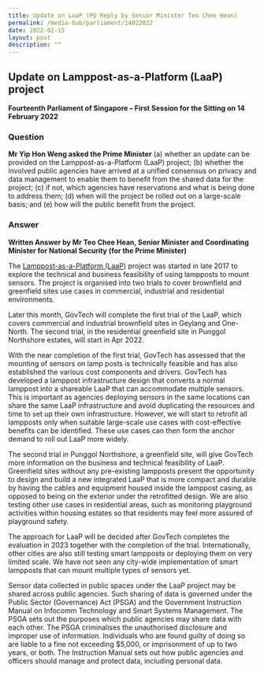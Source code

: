 ```yaml
---
title: Update on LaaP (PQ Reply by Senior Minister Teo Chee Hean)
permalink: /media-hub/parliament/14022022
date: 2022-02-15
layout: post
description: ""
---
```

## Update on Lamppost-as-a-Platform (LaaP) project

**Fourteenth Parliament of Singapore – First Session for the Sitting on 14 February 2022**

### Question

**Mr Yip Hon Weng asked the Prime Minister** (a) whether an update can be provided on the Lamppost-as-a-Platform (LaaP) project; (b) whether the involved public agencies have arrived at a unified consensus on privacy and data management to enable them to benefit from the shared data for the project; (c) if not, which agencies have reservations and what is being done to address them; (d) when will the project be rolled out on a large-scale basis; and (e) how will the public benefit from the project.

### Answer

**Written Answer by Mr Teo Chee Hean, Senior Minister and Coordinating Minister for National Security (for the Prime Minister)**

The [Lamppost-as-a-Platform (LaaP)](https://www.developer.tech.gov.sg/technologies/sensor-platforms-and-internet-of-things/lamppost-as-a-platform) project was started in late 2017 to explore the technical and business feasibility of using lampposts to mount sensors. The project is organised into two trials to cover brownfield and greenfield sites use cases in commercial, industrial and residential environments.

Later this month, GovTech will complete the first trial of the LaaP, which covers commercial and industrial brownfield sites in Geylang and One-North. The second trial, in the residential greenfield site in Punggol Northshore estates, will start in Apr 2022.

With the near completion of the first trial, GovTech has assessed that the mounting of sensors on lamp posts is technically feasible and has also established the various cost components and drivers. GovTech has developed a lamppost infrastructure design that converts a normal lamppost into a shareable LaaP that can accommodate multiple sensors. This is important as agencies deploying sensors in the same locations can share the same LaaP infrastructure and avoid duplicating the resources and time to set up their own infrastructure. However, we will start to retrofit all lampposts only when suitable large-scale use cases with cost-effective benefits can be identified. These use cases can then form the anchor demand to roll out LaaP more widely.

The second trial in Punggol Northshore, a greenfield site, will give GovTech more information on the business and technical feasibility of LaaP. Greenfield sites without any pre-existing lampposts present the opportunity to design and build a new integrated LaaP that is more compact and durable by having the cables and equipment housed inside the lamppost casing, as opposed to being on the exterior under the retrofitted design. We are also testing other use cases in residential areas, such as monitoring playground activities within housing estates so that residents may feel more assured of playground safety.

The approach for LaaP will be decided after GovTech completes the evaluation in 2023 together with the completion of the trial. Internationally, other cities are also still testing smart lampposts or deploying them on very limited scale. We have not seen any city-wide implementation of smart lampposts that can mount multiple types of sensors yet.

Sensor data collected in public spaces under the LaaP project may be shared across public agencies. Such sharing of data is governed under the Public Sector (Governance) Act (PSGA) and the Government Instruction Manual on Infocomm Technology and Smart Systems Management. The PSGA sets out the purposes which public agencies may share data with each other. The PSGA criminalises the unauthorised disclosure and improper use of information. Individuals who are found guilty of doing so are liable to a fine not exceeding $5,000, or imprisonment of up to two years, or both. The Instruction Manual sets out how public agencies and officers should manage and protect data, including personal data.